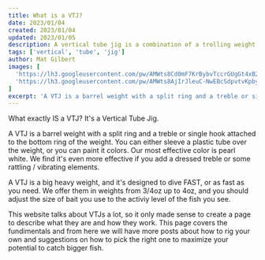 ```yaml
---
title: What is a VTJ?
date: 2023/01/04
created: 2023/01/04
updated: 2023/01/05
description: A vertical tube jig is a combination of a trolling weight, split rings and a treble or single hook
tags: ['vertical', 'tube', 'jig']
author: Mat Gilbert
images: [
  'https://lh3.googleusercontent.com/pw/AMWts8Cd0mF7KrBybvTccrGUgGt4xB2PL2CrK2aX_Y6n5Tf7xJADdxfP7LTBReNchi31HEYg7UYPiok-HVQlWaGFc9_Yb-u-fSJRLNIwJOSha8qYVv66_NYLNALWpadEfarJS_YTnX238ToRuEuzlri8DEGMPQ=w1206-h2676-no?authuser=0',
  'https://lh3.googleusercontent.com/pw/AMWts8AjIrJleuC-NwEBcSdpvtvKpbyejok6S3zcmuS8Sg7_o9twPiKr-ZnYvz-XACpAtrlHpLm49zlLzcOVBOte-2pXlWkF5pgMCCEmifGH8BUQ3bk3tAuU2yV7xcUnB-7YV_A-fUEW6grrok5-xFTdoPG52A=w1206-h2676-no?authuser=0'
]
excerpt: 'A VTJ is a barrel weight with a split ring and a treble or single hook attached to the bottom ring of the weight. You can either sleeve a plastic tube over the weight, or you can paint it colors.'
---
```


What exactly IS a VTJ? It's a Vertical Tube Jig.

A VTJ is a barrel weight with a split ring and a treble or single hook attached to the bottom ring of the weight. You can either sleeve a plastic tube over the weight, or you can paint it colors. Our most effective color is pearl white. We find it's even more effective if you add a dressed treble or some rattling / vibrating elements.

A VTJ is a big heavy weight, and it's designed to dive FAST, or as fast as you need. We offer them in weights from 3/4oz up to 4oz, and you should adjust the size of bait you use to the activiy level of the fish you see.

This website talks about VTJs a lot, so it only made sense to create a page to describe what they are and how they work. This page covers the fundimentals and from here we will have more posts about how to rig your own and suggestions on how to pick the right one to maximize your potential to catch bigger fish.